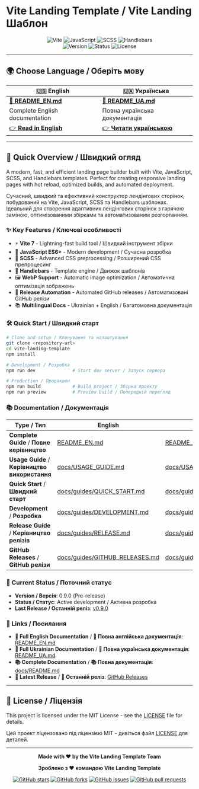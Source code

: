 # Vite Landing Template / Vite Landing Шаблон

<div align="center">
  <img src="https://img.shields.io/badge/Vite-646CFF?style=for-the-badge&logo=vite&logoColor=white" alt="Vite">
  <img src="https://img.shields.io/badge/JavaScript-F7DF1E?style=for-the-badge&logo=javascript&logoColor=black" alt="JavaScript">
  <img src="https://img.shields.io/badge/SCSS-CC6699?style=for-the-badge&logo=sass&logoColor=white" alt="SCSS">
  <img src="https://img.shields.io/badge/Handlebars-F0772B?style=for-the-badge&logo=handlebarsdotjs&logoColor=white" alt="Handlebars">
</div>

<div align="center">
  <img src="https://img.shields.io/badge/Version-0.9.0-blue?style=for-the-badge" alt="Version">
  <img src="https://img.shields.io/badge/Status-Pre--release-orange?style=for-the-badge" alt="Status">
  <img src="https://img.shields.io/badge/License-MIT-green?style=for-the-badge" alt="License">
</div>

---

## 🌍 Choose Language / Оберіть мову

<div align="center">

| 🇺🇸 English                             | 🇺🇦 Українська                             |
| -------------------------------------- | ----------------------------------------- |
| [📖 **README_EN.md**](README_EN.md)    | [📖 **README_UA.md**](README_UA.md)       |
| Complete English documentation         | Повна українська документація             |
| [👉 **Read in English**](README_EN.md) | [👉 **Читати українською**](README_UA.md) |

</div>

---

## 🚀 Quick Overview / Швидкий огляд

A modern, fast, and efficient landing page builder built with Vite, JavaScript, SCSS, and Handlebars templates. Perfect for creating responsive landing pages with hot reload, optimized builds, and automated deployment.

Сучасний, швидкий та ефективний конструктор лендінгових сторінок, побудований на Vite, JavaScript, SCSS та Handlebars шаблонах. Ідеальний для створення адаптивних лендінгових сторінок з гарячою заміною, оптимізованими збірками та автоматизованим розгортанням.

### ✨ Key Features / Ключові особливості

- ⚡ **Vite 7** - Lightning-fast build tool / Швидкий інструмент збірки
- 📝 **JavaScript ES6+** - Modern development / Сучасна розробка
- 🎨 **SCSS** - Advanced CSS preprocessing / Розширений CSS препроцесинг
- 📄 **Handlebars** - Template engine / Движок шаблонів
- 🖼️ **WebP Support** - Automatic image optimization / Автоматична оптимізація зображень
- 🔄 **Release Automation** - Automated GitHub releases / Автоматизовані GitHub релізи
- 📚 **Multilingual Docs** - Ukrainian + English / Багатомовна документація

### 🛠️ Quick Start / Швидкий старт

```bash
# Clone and setup / Клонування та налаштування
git clone <repository-url>
cd vite-landing-template
npm install

# Development / Розробка
npm run dev              # Start dev server / Запуск сервера

# Production / Продакшен
npm run build            # Build project / Збірка проекту
npm run preview          # Preview build / Попередній перегляд
```

### 📚 Documentation / Документація

| Type / Тип                                     | English                                                          | Українська                                                       |
| ---------------------------------------------- | ---------------------------------------------------------------- | ---------------------------------------------------------------- |
| **Complete Guide** / **Повне керівництво**     | [README_EN.md](README_EN.md)                                     | [README_UA.md](README_UA.md)                                     |
| **Usage Guide** / **Керівництво використання** | [docs/USAGE_GUIDE.md](docs/USAGE_GUIDE.md)                       | [docs/USAGE_GUIDE.md](docs/USAGE_GUIDE.md)                       |
| **Quick Start** / **Швидкий старт**            | [docs/guides/QUICK_START.md](docs/guides/QUICK_START.md)         | [docs/guides/QUICK_START.md](docs/guides/QUICK_START.md)         |
| **Development** / **Розробка**                 | [docs/guides/DEVELOPMENT.md](docs/guides/DEVELOPMENT.md)         | [docs/guides/DEVELOPMENT.md](docs/guides/DEVELOPMENT.md)         |
| **Release Guide** / **Керівництво релізів**    | [docs/guides/RELEASE.md](docs/guides/RELEASE.md)                 | [docs/guides/RELEASE.md](docs/guides/RELEASE.md)                 |
| **GitHub Releases** / **GitHub релізи**        | [docs/guides/GITHUB_RELEASES.md](docs/guides/GITHUB_RELEASES.md) | [docs/guides/GITHUB_RELEASES.md](docs/guides/GITHUB_RELEASES.md) |

### 🎯 Current Status / Поточний статус

- **Version / Версія**: 0.9.0 (Pre-release)
- **Status / Статус**: Active development / Активна розробка
- **Last Release / Останній реліз**: [v0.9.0](https://github.com/Boskolife/vite-landing-template/releases/tag/v0.9.0)

### 🔗 Links / Посилання

- **📖 Full English Documentation** / **📖 Повна англійська документація**: [README_EN.md](README_EN.md)
- **📖 Full Ukrainian Documentation** / **📖 Повна українська документація**: [README_UA.md](README_UA.md)
- **📚 Complete Documentation** / **📚 Повна документація**: [docs/README.md](docs/README.md)
- **🚀 Latest Release** / **🚀 Останній реліз**: [GitHub Releases](https://github.com/Boskolife/vite-landing-template/releases)

---

## 📄 License / Ліцензія

This project is licensed under the MIT License - see the [LICENSE](LICENSE) file for details.

Цей проект ліцензовано під ліцензією MIT - дивіться файл [LICENSE](LICENSE) для деталей.

---

<div align="center">
  <p><strong>Made with ❤️ by the Vite Landing Template Team</strong></p>
  <p><strong>Зроблено з ❤️ командою Vite Landing Template</strong></p>
  
  [![GitHub stars](https://img.shields.io/github/stars/Boskolife/vite-landing-template?style=social)](https://github.com/Boskolife/vite-landing-template)
  [![GitHub forks](https://img.shields.io/github/forks/Boskolife/vite-landing-template?style=social)](https://github.com/Boskolife/vite-landing-template/fork)
  [![GitHub issues](https://img.shields.io/github/issues/Boskolife/vite-landing-template)](https://github.com/Boskolife/vite-landing-template/issues)
  [![GitHub pull requests](https://img.shields.io/github/issues-pr/Boskolife/vite-landing-template)](https://github.com/Boskolife/vite-landing-template/pulls)
</div>
